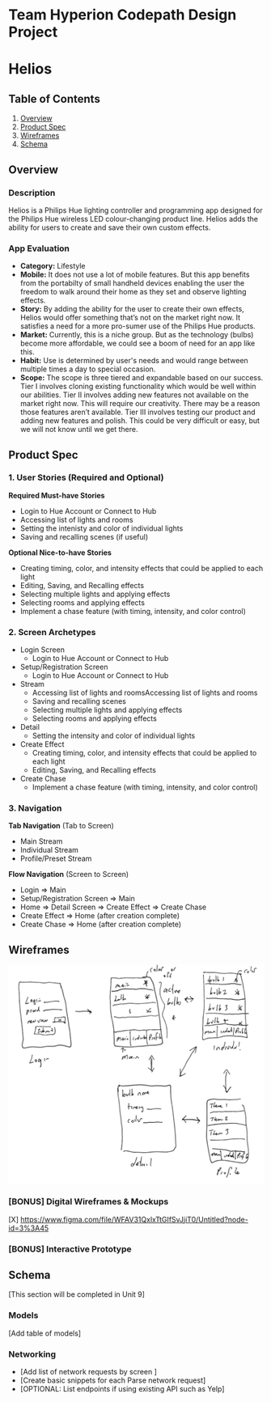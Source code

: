 Team Hyperion Codepath Design Project
===

# Helios

## Table of Contents
1. [Overview](#Overview)
1. [Product Spec](#Product-Spec)
1. [Wireframes](#Wireframes)
2. [Schema](#Schema)

## Overview
### Description
Helios is a Philips Hue lighting controller and programming app designed for the Philips Hue wireless LED colour-changing product line. Helios adds the ability for users to create and save their own custom effects.

### App Evaluation
- **Category:** Lifestyle
- **Mobile:** It does not use a lot of mobile features. But this app benefits from the portabilty of small handheld devices enabling the user the freedom to walk around their home as they set and observe lighting effects.
- **Story:** By adding the ability for the user to create their own effects, Helios would offer something that’s not on the market right now. It satisfies a need for a more pro-sumer use of the Philips Hue products.
- **Market:** Currently, this is a niche group. But as the technology (bulbs) become more affordable, we could see a boom of need for an app like this.
- **Habit:** Use is determined by user's needs and would range between multiple times a day to special occasion.
- **Scope:** The scope is three tiered and expandable based on our success. Tier I involves cloning existing functionality which would be well within our abilities. Tier II involves adding new features not available on the market right now. This will require our creativity. There may be a reason those features aren’t available. Tier III involves testing our product and adding new features and polish. This could be very difficult or easy, but we will not know until we get there.

## Product Spec

### 1. User Stories (Required and Optional)

**Required Must-have Stories**

* Login to Hue Account or Connect to Hub
* Accessing list of lights and rooms
* Setting the intenisty and color of individual lights
* Saving and recalling scenes (if useful)

**Optional Nice-to-have Stories**

* Creating timing, color, and intensity effects that could be applied to each light
* Editing, Saving, and Recalling effects
* Selecting multiple lights and applying effects
* Selecting rooms and applying effects
* Implement a chase feature (with timing, intensity, and color control)

### 2. Screen Archetypes

* Login Screen
   * Login to Hue Account or Connect to Hub
* Setup/Registration Screen
   * Login to Hue Account or Connect to Hub
* Stream
   * Accessing list of lights and roomsAccessing list of lights and rooms
   * Saving and recalling scenes
   * Selecting multiple lights and applying effects
   * Selecting rooms and applying effects
* Detail
   * Setting the intensity and color of individual lights
* Create Effect
   * Creating timing, color, and intensity effects that could be applied to each light
   * Editing, Saving, and Recalling effects
* Create Chase
   * Implement a chase feature (with timing, intensity, and color control)

### 3. Navigation

**Tab Navigation** (Tab to Screen)

* Main Stream
* Individual Stream
* Profile/Preset Stream

**Flow Navigation** (Screen to Screen)

* Login
   => Main
* Setup/Registration Screen
   => Main
* Home
   => Detail Screen
   => Create Effect
   => Create Chase
* Create Effect
   => Home (after creation complete)
* Create Chase
   => Home (after creation complete)

## Wireframes
<img src="https://github.com/Codepath-Team-Hyperion/Helios/blob/9194fff8b964bcecb6a5e94d1e35401d950cada6/wireframe.png" width=600>

### [BONUS] Digital Wireframes & Mockups
[X] https://www.figma.com/file/WFAV31QxlxTtGIfSvJjiT0/Untitled?node-id=3%3A45

### [BONUS] Interactive Prototype

## Schema 
[This section will be completed in Unit 9]
### Models
[Add table of models]
### Networking
- [Add list of network requests by screen ]
- [Create basic snippets for each Parse network request]
- [OPTIONAL: List endpoints if using existing API such as Yelp]
